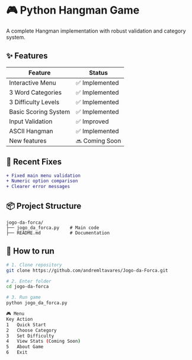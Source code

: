# 🎮 Python Hangman Game

A complete Hangman implementation with robust validation and category system.

## ✨ Features
| Feature | Status |
|---------|--------|
| Interactive Menu | ✅ Implemented |
| 3 Word Categories | ✅ Implemented |
| 3 Difficulty Levels | ✅ Implemented |
| Basic Scoring System | ✅ Implemented |
| Input Validation | ✅ Improved |
| ASCII Hangman | ✅ Implemented |
| New features | 🔜 Coming Soon |

## 🐛 Recent Fixes
```diff
+ Fixed main menu validation
+ Numeric option comparison
+ Clearer error messages
```

## 📦 Project Structure
```
jogo-da-forca/
├── jogo_da_forca.py    # Main code
├── README.md           # Documentation
```

## 🚀 How to run
```bash
# 1. Clone repository
git clone https://github.com/andremltavares/Jogo-da-Forca.git

# 2. Enter folder
cd jogo-da-forca

# 3. Run game
python jogo_da_forca.py

🎮 Menu
Key	Action
1	Quick Start
2	Choose Category
3	Set Difficulty
4	View Stats (Coming Soon)
5	About Game
6	Exit
```

